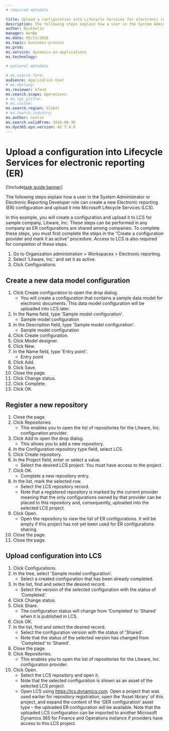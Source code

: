 ```yaml
--- 
# required metadata 
 
title: Upload a configuration into Lifecycle Services for electronic reporting (ER)
description: The following steps explain how a user in the System Administrator or Electronic Reporting Developer role can create a new Electronic reporting (ER) configuration and upload it into Microsoft Lifecycle Services (LCS). 
author: NickSelin
manager: AnnBe 
ms.date: 05/13/2016
ms.topic: business-process 
ms.prod:  
ms.service: dynamics-ax-applications 
ms.technology:  
 
# optional metadata 
 
# ms.search.form:   
audience: Application User 
# ms.devlang:  
ms.reviewer: kfend
ms.search.scope: Operations 
# ms.tgt_pltfrm:  
# ms.custom:  
ms.search.region: Global
# ms.search.industry: 
ms.author: nselin
ms.search.validFrom: 2016-06-30 
ms.dyn365.ops.version: AX 7.0.0 
---
```

# Upload a configuration into Lifecycle Services for electronic reporting (ER)

[!include[task guide banner](../../includes/task-guide-banner.md)]

The following steps explain how a user in the System Administrator or Electronic Reporting Developer role can create a new Electronic reporting (ER) configuration and upload it into Microsoft Lifecycle Services (LCS).

In this example, you will create a configuration and upload it to LCS for sample company, Litware, Inc. These steps can be performed in any company as ER configurations are shared among companies. To complete these steps, you must first complete the steps in the “Create a configuration provider and mark it as active” procedure. Access to LCS is also required for completion of these steps.

1. Go to Organization administration > Workspaces > Electronic reporting.
2. Select ‘Litware, Inc.’ and set it as active.
3. Click Configurations.

## Create a new data model configuration
1. Click Create configuration to open the drop dialog.
    * You will create a configuration that contains a sample data model for electronic documents. This data model configuration will be uploaded into LCS later.  
2. In the Name field, type 'Sample model configuration'.
    * Sample model configuration  
3. In the Description field, type 'Sample model configuration'.
    * Sample model configuration  
4. Click Create configuration.
5. Click Model designer.
6. Click New.
7. In the Name field, type 'Entry point'.
    * Entry point  
8. Click Add.
9. Click Save.
10. Close the page.
11. Click Change status.
12. Click Complete.
13. Click OK.

## Register a new  repository
1. Close the page.
2. Click Repositories.
    * This enables you to open the list of repositories for the Litware, Inc. configuration provider.  
3. Click Add to open the drop dialog.
    * This allows you to add a new repository.  
4. In the Configuration repository type field, select LCS.
5. Click Create repository.
6. In the Project field, enter or select a value.
    * Select the desired LCS project. You must have access to the project.  
7. Click OK.
    * Complete a new repository entry.  
8. In the list, mark the selected row.
    * Select the LCS repository record.  
    * Note that a registered repository is marked by the current provider meaning that the only configurations owned by that provider can be placed to this repository and, consequently, uploaded into the selected LCS project.  
9. Click Open.
    * Open the repository to view the list of ER configurations. It will be empty if this project has not yet been used for ER configurations sharing.  
10. Close the page.
11. Close the page.

## Upload configuration into LCS
1. Click Configurations.
2. In the tree, select 'Sample model configuration'.
    * Select a created configuration that has been already completed.  
3. In the list, find and select the desired record.
    * Select the version of the selected configuration with the status of ‘Completed’.  
4. Click Change status.
5. Click Share.
    * The configuration status will change from ‘Completed’ to ‘Shared’ when it is published in LCS.  
6. Click OK.
7. In the list, find and select the desired record.
    * Select the configuration version with the status of 'Shared'.  
    * Note that the status of the selected version has changed from ‘Completed’ to ‘Shared’.  
8. Close the page.
9. Click Repositories.
    * This enables you to open the list of repositories for the Litware, Inc. configuration provider.  
10. Click Open.
    * Select the LCS repository and open it.  
    * Note that the selected configuration is shown as an asset of the selected LCS project.  
    * Open LCS using https://lcs.dynamics.com. Open a project that was used earlier for repository registration, open the ‘Asset library’ of this project, and expand the content of the ‘GER configuration’ asset type – the uploaded ER configuration will be available. Note that the uploaded LCS configuration can be imported to another Microsoft Dynamics 365 for Finance and Operations instance if providers have access to this LCS project.  


